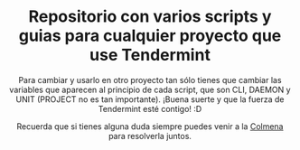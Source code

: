 
<h1 align="center"> Repositorio con varios scripts y guias para cualquier proyecto que use Tendermint</h1>

<p align="center">
Para cambiar y usarlo en otro proyecto tan sólo tienes que cambiar las variables que aparecen al principio de cada script, que son CLI, DAEMON y UNIT (PROJECT no es tan importante).
¡Buena suerte y que la fuerza de Tendermint esté contigo! :D
</p>

<p align="center">
Recuerda que si tienes alguna duda siempre puedes venir a la <a href="https://www.coworkingcolmena.com">Colmena</a> para resolverla juntos.
</p>
